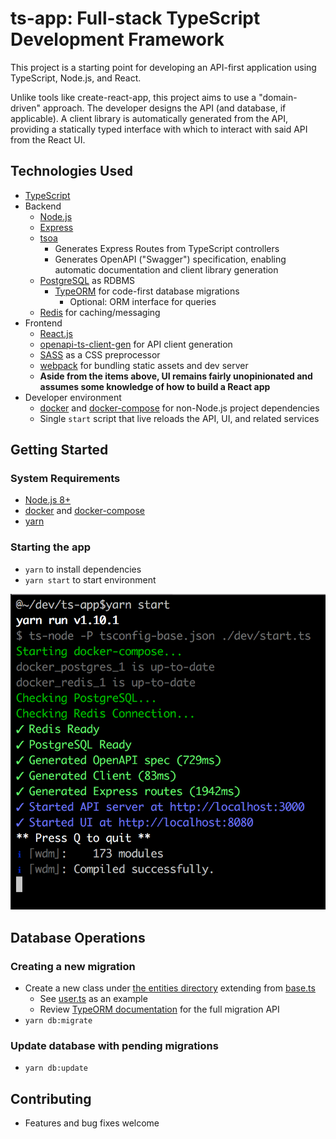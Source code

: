# ts-app: Full-stack TypeScript Development Framework

This project is a starting point for developing an API-first application using TypeScript, Node.js, and React.

Unlike tools like create-react-app, this project aims to use a "domain-driven" approach. The developer designs the API (and database, if applicable). A client library
is automatically generated from the API, providing a statically typed interface with which to interact with said API from the React UI.

## Technologies Used
- [TypeScript](http://www.typescriptlang.org/)
- Backend
    - [Node.js](https://nodejs.org)
    - [Express](https://expressjs.com/)
    - [tsoa](https://github.com/lukeautry/tsoa)
        - Generates Express Routes from TypeScript controllers
        - Generates OpenAPI ("Swagger") specification, enabling automatic documentation and client library generation
    - [PostgreSQL](https://www.postgresql.org/) as RDBMS
        - [TypeORM](http://typeorm.io) for code-first database migrations
            - Optional: ORM interface for queries
    - [Redis](https://redis.io/) for caching/messaging
- Frontend
    - [React.js](https://reactjs.org/)
    - [openapi-ts-client-gen](https://github.com/lukeautry/openapi-ts-client-gen) for API client generation
    - [SASS](https://sass-lang.com) as a CSS preprocessor
    - [webpack](https://webpack.js.org) for bundling static assets and dev server
    - **Aside from the items above, UI remains fairly unopinionated and assumes some knowledge of how to build a React app**
- Developer environment
    - [docker](https://www.docker.com/) and [docker-compose](https://docs.docker.com/compose) for non-Node.js project dependencies
    - Single `start` script that live reloads the API, UI, and related services

## Getting Started

### System Requirements
- [Node.js 8+](https://nodejs.org/en/download/)
- [docker](https://www.docker.com) and [docker-compose](https://docs.docker.com/compose)
- [yarn](https://yarnpkg.com/en)

### Starting the app
- `yarn` to install dependencies
- `yarn start` to start environment

![alt text](dev/docs/shell.png "Developer experience")

## Database Operations

### Creating a new migration
- Create a new class under [the entities directory](./api/database/entities) extending from [base.ts](./api/database/entities/base.ts)
    - See [user.ts](./api/database/entities/user.ts) as an example
    - Review [TypeORM documentation](http://typeorm.io) for the full migration API
- `yarn db:migrate`

### Update database with pending migrations
- `yarn db:update`

## Contributing
- Features and bug fixes welcome
